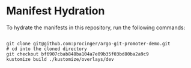 
# Manifest Hydration

To hydrate the manifests in this repository, run the following commands:

```shell

git clone git@github.com:procinger/argo-git-promoter-demo.git
# cd into the cloned directory
git checkout bf6907cbab848ba104a7e09b35f03bd80ba2a9c9
kustomize build ./kustomize/overlays/dev
```
